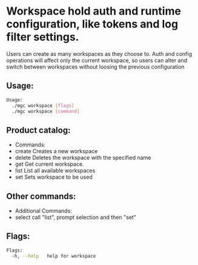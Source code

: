 # Workspace hold auth and runtime configuration, like tokens and log filter settings.
Users can create as many workspaces as they choose to. Auth and config operations will affect only the
current workspace, so users can alter and switch between workspaces without loosing the previous configuration

## Usage:
```bash
Usage:
  ./mgc workspace [flags]
  ./mgc workspace [command]
```

## Product catalog:
- Commands:
- create      Creates a new workspace
- delete      Deletes the workspace with the specified name
- get         Get current workspace.
- list        List all available workspaces
- set         Sets workspace to be used

## Other commands:
- Additional Commands:
- select      call "list", prompt selection and then "set"

## Flags:
```bash
Flags:
  -h, --help   help for workspace
```

